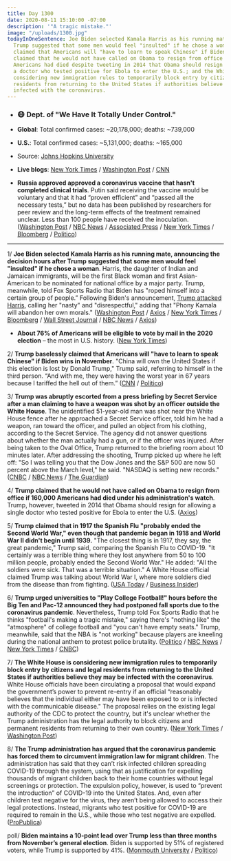 ```yaml
---
title: Day 1300
date: 2020-08-11 15:10:00 -07:00
description: '"A tragic mistake."'
image: "/uploads/1300.jpg"
todayInOneSentence: Joe Biden selected Kamala Harris as his running mate hours after
  Trump suggested that some men would feel "insulted" if he chose a woman; Trump baselessly
  claimed that Americans will "have to learn to speak Chinese" if Biden wins in November;  Trump
  claimed that he would not have called on Obama to resign from office if 160,000
  Americans had died despite tweeting in 2014 that Obama should resign for allowing
  a doctor who tested positive for Ebola to enter the U.S.; and the White House is
  considering new immigration rules to temporarily block entry by citizens and legal
  residents from returning to the United States if authorities believe they may be
  infected with the coronavirus.
---
```


* ### 😷 Dept. of "We Have It Totally Under Control."

* **Global**: Total confirmed cases: \~20,178,000; deaths: \~739,000

* **U.S.**: Total confirmed cases: \~5,131,000; deaths: \~165,000

* Source: [Johns Hopkins University](https://coronavirus.jhu.edu/map.html)

* **Live blogs**: [New York Times](https://www.nytimes.com/2020/08/11/world/coronavirus-covid-19.html) / [Washington Post](https://www.washingtonpost.com/nation/2020/08/11/coronavirus-covid-live-updates-us/) / [CNN](https://www.cnn.com/world/live-news/coronavirus-pandemic-08-11-20-intl/)

* **Russia approved approved a coronavirus vaccine that hasn't completed clinical trials**. Putin said receiving the vaccine would be voluntary and that it had “proven efficient” and “passed all the necessary tests,” but no data has been published by researchers for peer review and the long-term effects of the treatment remained unclear. Less than 100 people have received the inoculation. ([Washington Post](https://www.washingtonpost.com/world/russia-unveils-coronavirus-vaccine-claiming-victory-in-global-race-before-final-testing-is-complete/2020/08/11/792f8a54-d813-11ea-a788-2ce86ce81129_story.html) / [NBC News](https://www.nbcnews.com/news/world/putin-claims-first-coronavirus-vaccine-without-providing-evidence-n1236354) / [Associated Press](https://apnews.com/fcda62ad992db414d65f23b2adb78e44) / [New York Times](https://www.nytimes.com/2020/08/11/world/europe/russia-coronavirus-vaccine-approval.html) / [Bloomberg](https://www.bloomberg.com/news/articles/2020-08-10/russian-covid-19-vaccine-is-pandora-s-box-industry-body-warns?sref=MIBMEEoj) / [Politico](https://www.politico.eu/article/russia-coronavirus-vaccine-vladimir-putin-given-green-light/))

---

1/ **Joe Biden selected Kamala Harris as his running mate, announcing the decision hours after Trump suggested that some men would feel "insulted" if he chose a woman**. Harris, the daughter of Indian and Jamaican immigrants, will be the first Black woman and first Asian-American to be nominated for national office by a major party. Trump, meanwhile, told Fox Sports Radio that Biden has "roped himself into a certain group of people.” Following Biden's announcement, [Trump attacked Harris](https://www.nbcnews.com/politics/2020-election/phony-kamala-trump-campaign-responds-harris-vp-pick-n1236467), calling her "nasty" and "disrespectful," adding that "Phony Kamala will abandon her own morals." ([Washington Post](https://www.washingtonpost.com/politics/kamala-harris-joe-biden-vp-pick/2020/08/11/d7a51930-d1b7-11ea-8c55-61e7fa5e82ab_story.html) / [Axios](https://www.axios.com/biden-vp-pick-trump-93ffc08d-d6fe-4bf9-bb93-2863dcb44cb8.html) / [New York Times](https://www.nytimes.com/2020/08/11/us/politics/kamala-harris-biden-vp.html?action=click&module=RelatedLinks&pgtype=Article) / [Bloomberg](https://www.bloomberg.com/news/articles/2020-08-11/biden-picks-kamala-harris-as-his-running-mate?srnd=premium&sref=MIBMEEoj) / [Wall Street Journal](https://www.wsj.com/articles/joe-biden-names-kamala-harris-as-vp-pick-11597177118?mod=breakingnews) / [NBC News](https://www.nbcnews.com/politics/2020-election/joe-biden-selects-kamala-harris-his-running-mate-n1235771) / [Axios](https://www.axios.com/joe-biden-kamala-harris-vice-president-e2109284-944c-4053-b506-9735e261e3ff.html))

* **About 76% of Americans will be eligible to vote by mail in the 2020 election** – the most in U.S. history. ([New York Times](https://www.nytimes.com/interactive/2020/08/11/us/politics/vote-by-mail-us-states.html))

2/ **Trump baselessly claimed that Americans will "have to learn to speak Chinese" if Biden wins in November**. "China will own the United States if this election is lost by Donald Trump," Trump said, referring to himself in the third person.  “And with me, they were having the worst year in 67 years because I tariffed the hell out of them.” ([CNN](https://www.cnn.com/2020/08/11/politics/trump-china-biden-learn-chinese/index.html) / [Politico](https://www.politico.com/news/2020/08/11/trump-morning-interviews-coronavirus-393488))

3/ **Trump was abruptly escorted from a press briefing by Secret Service after a man claiming to have a weapon was shot by an officer outside the White House**. The unidentified 51-year-old man was shot near the White House fence after he approached a Secret Service officer, told him he had a weapon, ran toward the officer, and pulled an object from his clothing, according to the Secret Service. The agency did not answer questions about whether the man actually had a gun, or if the officer was injured. After being taken to the Oval Office, Trump returned to the briefing room about 10 minutes later. After addressing the shooting, Trump picked up where he left off: "So I was telling you that the Dow Jones and the S&P 500 are now 50 percent above the March level," he said. "NASDAQ is setting new records." ([CNBC](https://www.cnbc.com/2020/08/10/trump-abruptly-leaves-coronavirus-press-briefing-at-white-house.html) / [NBC News](https://www.nbcnews.com/politics/donald-trump/trump-abruptly-pulled-briefing-after-shots-fired-outside-white-house-n1236337) / [The Guardian](https://www.theguardian.com/us-news/2020/aug/10/trump-white-house-shooting-secret-service))

4/ **Trump claimed that he would not have called on Obama to resign from office if 160,000 Americans had died under his administration's watch**. Trump, however, tweeted in 2014 that Obama should resign for allowing a single doctor who tested positive for Ebola to enter the U.S. ([Axios](https://www.axios.com/trump-obama-resign-787b042d-0361-48f1-bba5-c97b05837331.html))

5/ **Trump claimed that in 1917 the Spanish Flu "probably ended the Second World War," even though that pandemic began in 1918 and World War II didn't begin until 1939.** "The closest thing is in 1917, they say, the great pandemic," Trump said, comparing the Spanish Flu to COVID-19. "It certainly was a terrible thing where they lost anywhere from 50 to 100 million people, probably ended the Second World War." He added: "All the soldiers were sick. That was a terrible situation." A White House official claimed Trump was talking about World War I, where more soldiers died from the disease than from fighting. ([USA Today](https://www.usatoday.com/story/news/politics/2020/08/10/trump-1918-spanish-flu-probably-ended-wwii-which-happened-two-decades-apart/3340770001/) / [Business Insider](https://www.businessinsider.com/trump-spanish-flu-probably-ended-wwii-began-decades-later-2020-8))

6/ **Trump urged universities to "Play College Football!" hours before the Big Ten and Pac-12 announced they had postponed fall sports due to the coronavirus pandemic**. Nevertheless, Trump told Fox Sports Radio that he thinks "football's making a tragic mistake," saying there's "nothing like" the "atmosphere" of college football and "you can't have empty seats." Trump, meanwhile, said that the NBA is "not working" because players are kneeling during the national anthem to protest police brutality. ([Politico](https://www.politico.com/news/2020/08/10/trump-gop-college-football-393135) / [NBC News](https://www.nbcnews.com/politics/politics-news/trump-says-canceling-college-football-would-be-tragic-mistake-n1236373) / [New York Times](https://www.nytimes.com/2020/08/11/sports/ncaafootball/big-ten-postpones-football-season.html) / [CNBC](https://www.cnbc.com/2020/08/11/big-ten-postpones-college-football-season-due-to-coronavirus-concerns.html))

7/ **The White House is considering new immigration rules to temporarily block entry by citizens and legal residents from returning to the United States if authorities believe they may be infected with the coronavirus**. White House officials have been circulating a proposal that would expand the government’s power to prevent re-entry if an official “reasonably believes that the individual either may have been exposed to or is infected with the communicable disease." The proposal relies on the existing legal authority of the CDC to protect the country, but it's unclear whether the Trump administration has the legal authority to block citizens and permanent residents from returning to their own country. ([New York Times](https://www.nytimes.com/2020/08/10/us/politics/trump-coronavirus-border.html) / [Washington Post](https://www.washingtonpost.com/politics/white-house-looks-at-plan-to-keep-out-citizens-and-legal-residents-over-virus/2020/08/10/d8233910-db0c-11ea-b205-ff838e15a9a6_story.html))

8/ **The Trump administration has argued that the coronavirus pandemic has forced them to circumvent immigration law for migrant children**. The administration has said that they can’t risk infected children spreading COVID-19 through the system, using that as justification for expelling thousands of migrant children back to their home countries without legal screenings or protection. The expulsion policy, however, is used to “prevent the introduction” of COVID-19 into the United States. And, even after children test negative for the virus, they aren’t being allowed to access their legal protections. Instead, migrants who test positive for COVID-19 are required to remain in the U.S., while those who test negative are expelled. ([ProPublica](https://www.propublica.org/article/ice-is-making-sure-migrant-kids-dont-have-covid-19-then-expelling-them-to-prevent-the-spread-of-covid-19))

poll/ **Biden maintains a 10-point lead over Trump less than three months from November’s general election**. Biden is supported by 51% of registered voters, while Trump is supported by 41%. ([Monmouth University](https://www.monmouth.edu/polling-institute/reports/monmouthpoll_us_081120/) / [Politico](https://www.politico.com/news/2020/08/11/biden-maintains-lead-over-trump-393571))
